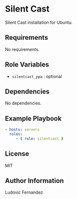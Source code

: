 # Silent Cast

Silent Cast installation for Ubuntu.

## Requirements

No requirements.

## Role Variables

- `silentcast_ppa` : optional

## Dependencies

No dependencies.

## Example Playbook

```yml
- hosts: servers
  roles:
     - { role: silentcast }
```

## License

MIT

## Author Information

Ludovic Fernandez
